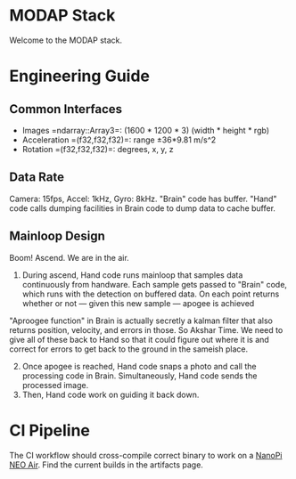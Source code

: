 # MODAP Stack
Welcome to the MODAP stack.

# Engineering Guide
## Common Interfaces
- Images =ndarray::Array3=: (1600 * 1200 * 3) (width * height * rgb)
- Acceleration =(f32,f32,f32)=: range ±36*9.81 m/s^2
- Rotation =(f32,f32,f32)=: degrees, x, y, z

## Data Rate
Camera: 15fps, Accel: 1kHz, Gyro: 8kHz. "Brain" code has buffer. "Hand" code calls dumping facilities in Brain code to dump data to cache buffer.

## Mainloop Design
Boom! Ascend. We are in the air.
1. During ascend, Hand code runs mainloop that samples data continuously from handware. Each sample gets passed to "Brain" code, which runs with the detection on buffered data. On each point returns whether or not — given this new sample —  apogee is achieved

"Aproogee function" in Brain is actually secretly a kalman filter that also returns position, velocity, and errors in those. So Akshar Time. We need to give all of these back to Hand so that it could figure out where it is and correct for errors to get back to the ground in the sameish place.

2. Once apogee is reached, Hand code snaps a photo and call the processing code in Brain. Simultaneously, Hand code sends the processed image.
3. Then, Hand code work on guiding it back down.

# CI Pipeline
The CI workflow should cross-compile correct binary to work on a [NanoPi NEO Air](https://wiki.friendlyarm.com/wiki/index.php/NanoPi_NEO_Air). Find the current builds in the artifacts page.
